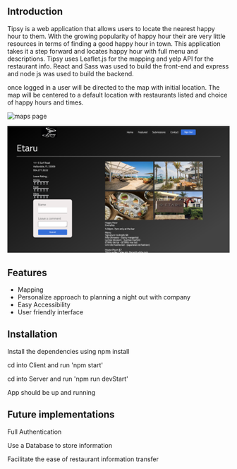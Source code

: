 ## Introduction

Tipsy is a web application that allows users to locate the nearest happy hour to them. With the growing popularity of happy hour their are very little resources in terms of finding a good happy hour in town. This application takes it a step forward and locates happy hour with full menu and descriptions. Tipsy uses Leaflet.js for the mapping and yelp API for the restaurant info. React and Sass was used to build the front-end and express and node js was used to build the backend.

once logged in a user will be directed to the map with initial location. The map will be centered to a default location with restaurants listed and choice of happy hours and times.


![maps page](/Client/src/assets/images/screenshot.png)


![featured page](/Client/src/assets/images/screenshot2.png)

## Features

- Mapping
- Personalize approach to planning a night out with company
- Easy Accessibility
- User friendly interface

## Installation

Install the dependencies using npm install

cd into Client and run 'npm start'

cd into Server and run 'npm run devStart'

App should be up and running

## Future implementations
 
Full Authentication

Use a Database to store information

Facilitate the ease of restaurant information transfer
